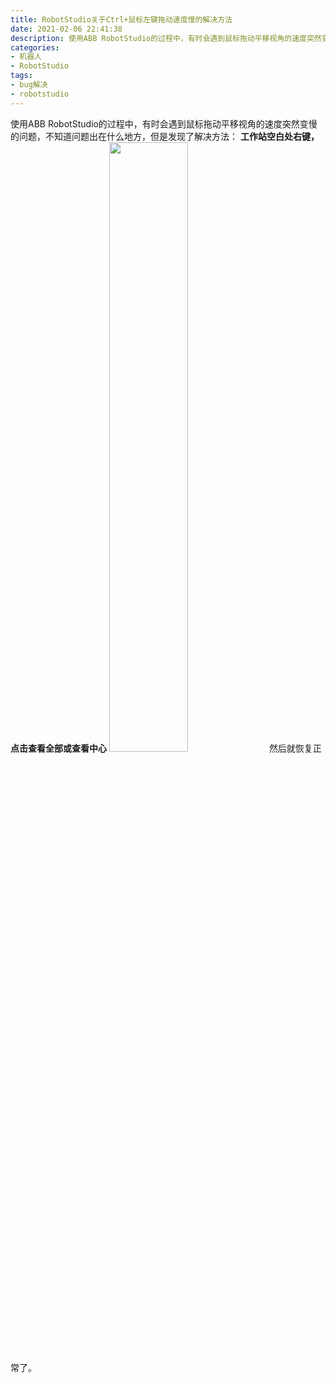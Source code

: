 ```yaml
---
title: RobotStudio关于Ctrl+鼠标左键拖动速度慢的解决方法
date: 2021-02-06 22:41:38
description: 使用ABB RobotStudio的过程中，有时会遇到鼠标拖动平移视角的速度突然变慢的问题：工作站空白处右键，点击查看全部或查看中心。这样就可以解决此问题
categories:
- 机器人
- RobotStudio
tags:
- bug解决
- robotstudio
---
```


使用ABB RobotStudio的过程中，有时会遇到鼠标拖动平移视角的速度突然变慢的问题，不知道问题出在什么地方，但是发现了解决方法：
**工作站空白处右键，点击查看全部或查看中心**
<img src="https://img-blog.csdnimg.cn/20210206211208458.png?x-oss-process=image/watermark,type_ZmFuZ3poZW5naGVpdGk,shadow_10,text_SGFsZi1BIFN0dWRpbw==,size_16,color_FFFFFF,t_70" width="50%">
然后就恢复正常了。